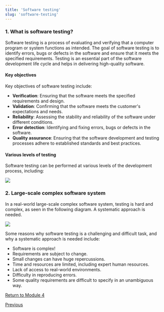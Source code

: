 ```yaml
---
title: 'Software testing'
slug: 'software-testing'
---
```


### 1. What is software testing?

Software testing is a process of evaluating and verifying that a computer program or system functions as intended. The goal of software testing is to identify errors, bugs or defects in the software and ensure that it meets the specified requirements. Testing is an essential part of the software development life cycle and helps in delivering high-quality software.

#### Key objectives

Key objectives of software testing include:

- **Verification**: Ensuring that the software meets the specified requirements and design.
- **Validation**: Confirming that the software meets the customer's expectations and needs.
- **Reliability**: Assessing the stability and reliability of the software under different conditions.
- **Error detection**: Identifying and fixing errors, bugs or defects in the software.
- **Quality assurance**: Ensuring that the software development and testing processes adhere to established standards and best practices.

#### Various levels of testing

Software testing can be performed at various levels of the development process, including:

![](https://static.meri.garden/23803a077fc3f7720ee71b87c8fc34ac.png)

### 2. Large-scale complex software system

In a real-world large-scale complex software system, testing is hard and complex, as seen in the following diagram. A systematic approach is needed.

![](https://static.meri.garden/a4d7c33120aa2eea0ffdc2541a3a2b84.png)

Some reasons why software testing is a challenging and difficult task, and why a systematic approach is needed include:

- Software is complex!
- Requirements are subject to change.
- Small changes can have huge repercussions.
- Time and resources are limited, including expert human resources.
- Lack of access to real-world environments.
- Difficulty in reproducing errors.
- Some quality requirements are difficult to specify in an unambiguous way.

[Return to Module 4](https://learning.monash.edu/course/view.php?id=19936&section=9)

[Previous](https://learning.monash.edu/mod/book/view.php?id=2735834&chapterid=458536)

[](https://learning.monash.edu/mod/book/view.php?id=2735834&chapterid=458537#)